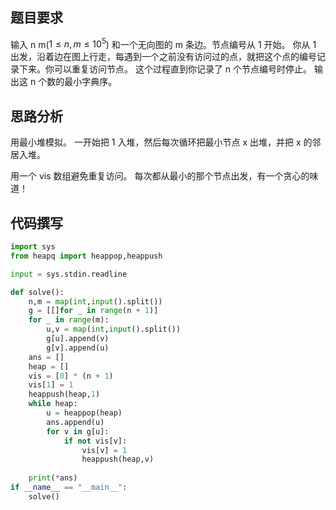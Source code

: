 ## 题目要求

输入 n m($1≤n,m≤10^5$) 和一个无向图的 m 条边。节点编号从 1 开始。
你从 1 出发，沿着边在图上行走，每遇到一个之前没有访问过的点，就把这个点的编号记录下来。你可以重复访问节点。
这个过程直到你记录了 n 个节点编号时停止。
输出这 n 个数的最小字典序。 

## 思路分析

用最小堆模拟。  一开始把 1 入堆，然后每次循环把最小节点 x 出堆，并把 x 的邻居入堆。

 用一个 vis 数组避免重复访问。 每次都从最小的那个节点出发，有一个贪心的味道！ 

## 代码撰写

```python
import sys
from heapq import heappop,heappush

input = sys.stdin.readline

def solve():
    n,m = map(int,input().split())
    g = [[]for _ in range(n + 1)]
    for _ in range(m):
        u,v = map(int,input().split())
        g[u].append(v)
        g[v].append(u)
    ans = []
    heap = []
    vis = [0] * (n + 1)
    vis[1] = 1
    heappush(heap,1)
    while heap:
        u = heappop(heap)
        ans.append(u)
        for v in g[u]:
            if not vis[v]:
                vis[v] = 1
                heappush(heap,v)
    
    print(*ans)
if __name__ == "__main__":
    solve()

```

